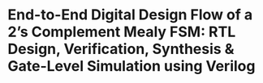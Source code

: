 # End-to-End Digital Design Flow of a 2’s Complement Mealy FSM: RTL Design, Verification, Synthesis & Gate-Level Simulation using Verilog
